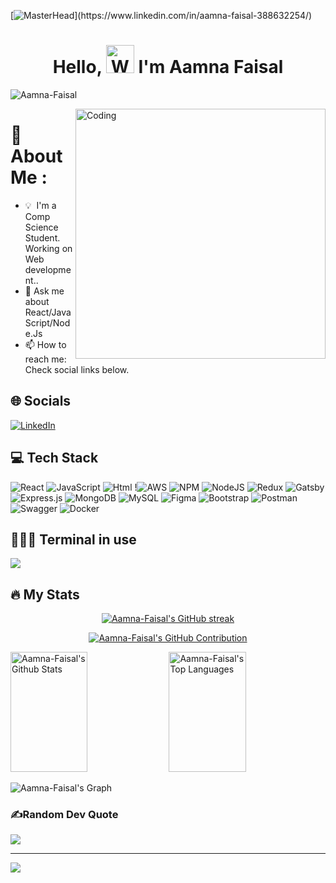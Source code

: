 

[![MasterHead]("https://user-images.githubusercontent.com/74038190/213760705-0d5bf320-4f43-4352-b74b-0889ae726bf7.gif")](https://www.linkedin.com/in/aamna-faisal-388632254/)


<h1 align="center"> Hello, <img src="https://raw.githubusercontent.com/nixin72/nixin72/master/wave.gif" 
         alt="Waving hand animated gif"
         height="45"
         width="45" /> I'm Aamna Faisal</h1>

<p align="left"> <img src="https://komarev.com/ghpvc/?username=Aamna-Faisal&label=Views&color=blue&style=plastic&style=for-the-badge" alt="Aamna-Faisal" /> </p>
<img align="right" alt="Coding" width="400" src="https://user-images.githubusercontent.com/74038190/213760677-e45ca5f7-d1aa-4c2c-91e0-573819287304.gif">

# 💫 About Me :
- 💡 &nbsp;I'm a Comp Science Student. Working on Web development..
- 💬 Ask me about React/JavaScript/Node.Js
- 📫 How to reach me: Check social links below.

## 🌐 Socials
[![LinkedIn](https://img.shields.io/badge/LinkedIn-0077B5?style=for-the-badge&logo=linkedin&logoColor=white)](https://www.linkedin.com/in/aamna-faisal-388632254/)

## 💻 Tech Stack
![React](https://img.shields.io/badge/react-%2320232a.svg?style=for-the-badge&logo=react&logoColor=%2361DAFB) ![JavaScript](https://img.shields.io/badge/javascript-%23323330.svg?style=for-the-badge&logo=javascript&logoColor=%23F7DF1E) ![Html](https://img.shields.io/badge/html-%2320232a.svg?style=for-the-badge&logo=html&logoColor=%2361DAFB) !![AWS](https://img.shields.io/badge/AWS-%23FF9900.svg?style=for-the-badge&logo=amazon-aws&logoColor=white) ![NPM](https://img.shields.io/badge/NPM-%23000000.svg?style=for-the-badge&logo=npm&logoColor=white) ![NodeJS](https://img.shields.io/badge/node.js-6DA55F?style=for-the-badge&logo=node.js&logoColor=white) ![Redux](https://img.shields.io/badge/redux-%23593d88.svg?style=for-the-badge&logo=redux&logoColor=white) ![Gatsby](https://img.shields.io/badge/Gatsby-%23663399.svg?style=for-the-badge&logo=gatsby&logoColor=white) ![Express.js](https://img.shields.io/badge/express.js-%23404d59.svg?style=for-the-badge&logo=express&logoColor=%2361DAFB) ![MongoDB](https://img.shields.io/badge/MongoDB-%234ea94b.svg?style=for-the-badge&logo=mongodb&logoColor=white) ![MySQL](https://img.shields.io/badge/mysql-%2300f.svg?style=for-the-badge&logo=mysql&logoColor=white) ![Figma](https://img.shields.io/badge/figma-%23F24E1E.svg?style=for-the-badge&logo=figma&logoColor=white) ![Bootstrap](https://img.shields.io/badge/Bootstrap-02303A.svg?style=for-the-badge&logo=Bootstrap&logoColor=white) ![Postman](https://img.shields.io/badge/Postman-FF6C37?style=for-the-badge&logo=postman&logoColor=white) ![Swagger](https://img.shields.io/badge/-Swagger-%23Clojure?style=for-the-badge&logo=swagger&logoColor=white) ![Docker](https://img.shields.io/badge/docker-%230db7ed.svg?style=for-the-badge&logo=docker&logoColor=white)

## 👨🏻‍💻 Terminal in use
<img src="https://img.shields.io/badge/Ubuntu-E95420?style=for-the-badge&logo=Ubuntu&logoColor=white"/> 

## 🔥 My Stats

<p align="center">
  <a href="https://github.com/Aamna-Faisal">
    <img src="https://github-readme-streak-stats.herokuapp.com/?user=Aamna-Faisal&theme=radical&border=7F3FBF&background=0D1117" alt="Aamna-Faisal's GitHub streak"/>
  </a>
</p>

<p align="center">
  <a href="https://github.com/Aamna-Faisal">
    <img src="https://github-profile-summary-cards.vercel.app/api/cards/profile-details?username=Aamna-Faisal&theme=radical" alt="Aamna-Faisal's GitHub Contribution"/>
  </a>
</p>

<a> 
    <a href="https://github.com/Aamna-Faisal"><img alt="Aamna-Faisal's Github Stats" src="https://denvercoder1-github-readme-stats.vercel.app/api?username=Aamna-Faisal&show_icons=true&count_private=true&theme=react&border_color=7F3FBF&bg_color=0D1117&title_color=F85D7F&icon_color=F8D866" height="192px" width="49.5%"/></a>
  <a href="https://github.com/Aamna-Faisal"><img alt="Aamna-Faisal's Top Languages" src="https://denvercoder1-github-readme-stats.vercel.app/api/top-langs/?username=Aamna-Faisal&langs_count=8&layout=compact&theme=react&border_color=7F3FBF&bg_color=0D1117&title_color=F85D7F&icon_color=F8D866" height="192px" width="49.5%"/></a>
  <br/>
</a>


![Aamna-Faisal's Graph](https://github-readme-activity-graph.vercel.app/graph?username=Aamna-Faisal&custom_title=Aamna-Faisal's%20GitHub%20Activity%20Graph&bg_color=0D1117&color=7F3FBF&line=7F3FBF&point=7F3FBF&area_color=FFFFFF&title_color=FFFFFF&area=true)

### ✍️Random Dev Quote
![](https://quotes-github-readme.vercel.app/api?type=horizontal&theme=vue)

---
[![](https://visitcount.itsvg.in/api?id=ahmed10p&icon=0&color=1)](https://visitcount.itsvg.in)
